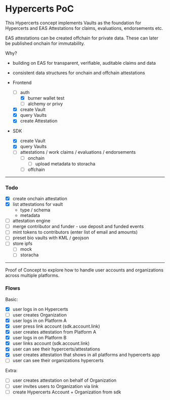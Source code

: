 # Hypercerts PoC

This Hypercerts concept implements Vaults as the foundation for Hypercerts and EAS Attestations for claims, evaluations, endorsements etc.

EAS attestations can be created offchain for private data. These can later be published onchain for immutability.

Why?

- building on EAS for transparent, verifiable, auditable claims and data
- consistent data structures for onchain and offchain attestations

- Frontend
  - [ ] auth
    - [x] burner wallet test
    - [ ] alchemy or privy
  - [x] create Vault
  - [x] query Vaults
  - [x] create Attestation
- SDK
  - [x] create Vault
  - [x] query Vaults
  - [ ] attestations / work claims / evaluations / endorsements
    - [ ] onchain
      - [ ] upload metadata to storacha
    - [ ] offchain

---

### Todo

- [x] create onchain attestation
- [x] list attestations for vault
  - type / schema
  - metadata
- [ ] attestation engine
- [ ] merge contributor and funder - use deposit and funded events
- [ ] mint tokens to contributors (enter list of email and amounts)
- [ ] preset bio vaults with KML / geojson
- [ ] store ipfs
  - [ ] mock
  - [ ] storacha

---

Proof of Concept to explore how to handle user accounts and organizations across multiple platforms.

### Flows

Basic:

- [x] user logs in on Hypercerts
- [ ] user creates Organization
- [x] user logs in on Platform A
- [x] user press link account (sdk.account.link)
- [x] user creates attestation from Platform A
- [x] user logs in on Platform B
- [x] user links account (sdk.account.link)
- [x] user can see their hypercerts/attestations
- [x] user creates attestation that shows in all platforms and hypercerts app
- [ ] user can see their organizations hypercerts

Extra:

- [ ] user creates attestation on behalf of Organization
- [ ] user invites users to Organization via link
- [ ] create Hypercerts Account + Organization from sdk
